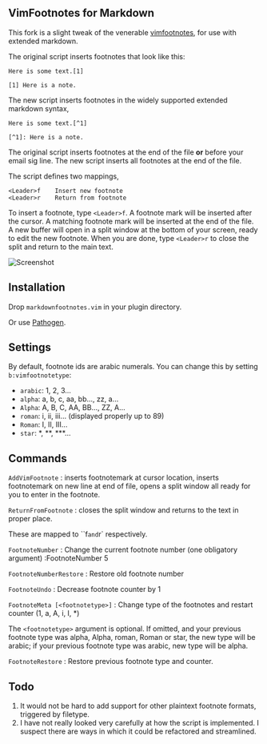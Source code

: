 ## VimFootnotes for Markdown

This fork is a slight tweak of the venerable [vimfootnotes][], for use
with extended markdown.

The original script inserts footnotes that look like this:

  [vimfootnotes]: http://www.vim.org/scripts/script.php?script_id=431

~~~
Here is some text.[1]

[1] Here is a note.
~~~

The new script inserts footnotes in the widely supported extended
markdown syntax,

~~~
Here is some text.[^1]

[^1]: Here is a note.
~~~

The original script inserts footnotes at the end of the file **or**
before your email sig line. The new script inserts all footnotes at the
end of the file.

The script defines two mappings, 

~~~
<Leader>f    Insert new footnote 
<Leader>r    Return from footnote
~~~

To insert a footnote, type `<Leader>f`. A footnote mark will be inserted
after the cursor. A matching footnote mark will be inserted at the end
of the file. A new buffer will open in a split window at the bottom of
your screen, ready to edit the new footnote. When you are done, type
`<Leader>r` to close the split and return to the main text.

![Screenshot](https://raw.github.com/vim-pandoc/vim-markdownfootnotes/master/footnotes.png)

## Installation

Drop `markdownfootnotes.vim` in your plugin directory. 

Or use [Pathogen](https://github.com/tpope/vim-pathogen).

## Settings

By default, footnote ids are arabic numerals. You can change this by
setting `b:vimfootnotetype`:

+	`arabic`: 1, 2, 3...
+	`alpha`:  a, b, c, aa, bb..., zz, a...
+   `Alpha`:  A, B, C, AA, BB..., ZZ, A...
+   `roman`:  i, ii, iii... (displayed properly up to 89)
+   `Roman`:  I, II, III... 
+   `star`:   \*, \*\*, \*\*\*...	

## Commands

`AddVimFootnote`
 :  inserts footnotemark at cursor location, inserts footnotemark on new 
    line at end of file, opens a split window all ready for you to enter in
    the footnote.

`ReturnFromFootnote`
 :  closes the split window and returns to the text in proper place. 

These are mapped to ``<Leader>f` and `<Leader>r` respectively.

`FootnoteNumber`
 :  Change the current footnote number (one obligatory argument)
    :FootnoteNumber 5	

`FootnoteNumberRestore`
 :  Restore old footnote number  

`FootnoteUndo`
 :  Decrease footnote counter by 1

`FootnoteMeta [<footnotetype>]`
 :  Change type of the footnotes and restart counter (1, a, A, i, I, *)
 
The `<footnotetype>` argument is optional. If omitted, and your previous
footnote type was alpha, Alpha, roman, Roman or star, the new type will
be arabic; if your previous footnote type was arabic, new type will be
alpha.

`FootnoteRestore`
  : Restore previous footnote type and counter.

## Todo

1.  It would not be hard to add support for other plaintext footnote
    formats, triggered by filetype.
2.  I have not really looked very carefully at how the script is
    implemented. I suspect there are ways in which it could be
    refactored and streamlined.

